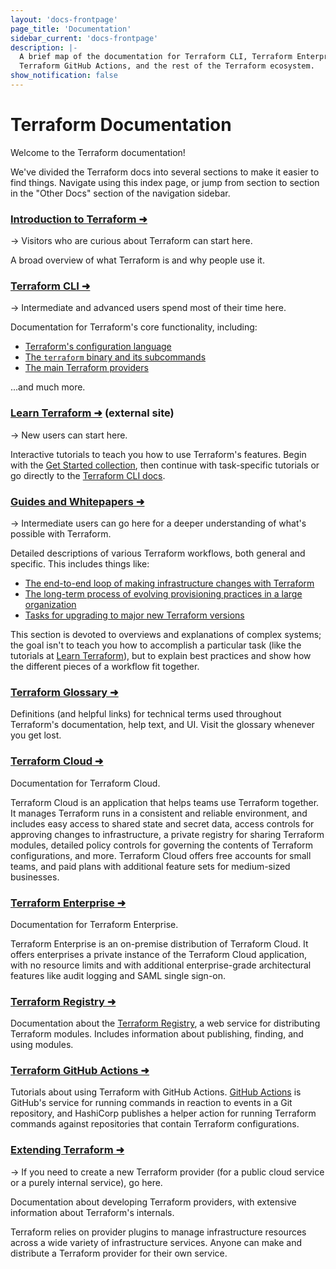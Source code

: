 ```yaml
---
layout: 'docs-frontpage'
page_title: 'Documentation'
sidebar_current: 'docs-frontpage'
description: |-
  A brief map of the documentation for Terraform CLI, Terraform Enterprise, the
  Terraform GitHub Actions, and the rest of the Terraform ecosystem.
show_notification: false
---
```


# Terraform Documentation

Welcome to the Terraform documentation!

We've divided the Terraform docs into several sections to make it easier to find things. Navigate using this index page, or jump from section to section in the "Other Docs" section of the navigation sidebar.

<div class="container-fluid"><div class="row">

<div class="col-md-6 col-sm-12">

### [Introduction to Terraform ➜](/intro/index.html)

-> Visitors who are curious about Terraform can start here.

A broad overview of what Terraform is and why people use it.

### [Terraform CLI ➜](/docs/cli-index.html)

-> Intermediate and advanced users spend most of their time here.

Documentation for Terraform's core functionality, including:

- [Terraform's configuration language](/docs/configuration/index.html)
- [The `terraform` binary and its subcommands](/docs/commands/index.html)
- [The main Terraform providers](/docs/providers/index.html)

...and much more.

### [Learn Terraform ➜](https://learn.hashicorp.com/terraform/?utm_source=WEBSITE&utm_medium=WEB_IO&utm_offer=ARTICLE_PAGE&utm_content=DOCS) (external site)

-> New users can start here.

Interactive tutorials to teach you how to use Terraform's features. Begin with the [Get Started collection](https://learn.hashicorp.com/collections/terraform/aws-get-started?utm_source=WEBSITE&utm_medium=WEB_IO&utm_offer=ARTICLE_PAGE&utm_content=DOCS), then continue with task-specific tutorials or go directly to the [Terraform CLI docs](/docs/cli-index.html).

### [Guides and Whitepapers ➜](/guides/index.html)

-> Intermediate users can go here for a deeper understanding of what's possible with Terraform.

Detailed descriptions of various Terraform workflows, both general and specific. This includes things like:

- [The end-to-end loop of making infrastructure changes with Terraform](/guides/core-workflow.html)
- [The long-term process of evolving provisioning practices in a large organization](/docs/cloud/guides/recommended-practices/index.html)
- [Tasks for upgrading to major new Terraform versions](/upgrade-guides/index.html)

This section is devoted to overviews and explanations of complex systems; the goal isn't to teach you how to accomplish a particular task (like the tutorials at [Learn Terraform](https://learn.hashicorp.com/terraform/?utm_source=WEBSITE&utm_medium=WEB_IO&utm_offer=ARTICLE_PAGE&utm_content=DOCS)), but to explain best practices and show how the different pieces of a workflow fit together.

</div>

<div class="col-md-6 col-sm-12">

### [Terraform Glossary ➜](/docs/glossary.html)

Definitions (and helpful links) for technical terms used throughout Terraform's documentation, help text, and UI. Visit the glossary whenever you get lost.

### [Terraform Cloud ➜](/docs/cloud/index.html)

Documentation for Terraform Cloud.

Terraform Cloud is an application that helps teams use Terraform together. It manages Terraform runs in a consistent and reliable environment, and includes easy access to shared state and secret data, access controls for approving changes to infrastructure, a private registry for sharing Terraform modules, detailed policy controls for governing the contents of Terraform configurations, and more. Terraform Cloud offers free accounts for small teams, and paid plans with additional feature sets for medium-sized businesses.

### [Terraform Enterprise ➜](/docs/enterprise/index.html)

Documentation for Terraform Enterprise.

Terraform Enterprise is an on-premise distribution of Terraform Cloud. It offers enterprises a private instance of the Terraform Cloud application, with no resource limits and with additional enterprise-grade architectural features like audit logging and SAML single sign-on.

### [Terraform Registry ➜](/docs/registry/index.html)

Documentation about the [Terraform Registry](https://registry.terraform.io/), a web service for distributing Terraform modules. Includes information about publishing, finding, and using modules.

### [Terraform GitHub Actions ➜](https://learn.hashicorp.com/tutorials/terraform/github-actions?utm_source=WEBSITE&utm_medium=WEB_IO&utm_offer=ARTICLE_PAGE&utm_content=DOCS)

Tutorials about using Terraform with GitHub Actions. [GitHub Actions](https://developer.github.com/actions) is GitHub's service for running commands in reaction to events in a Git repository, and HashiCorp publishes a helper action for running Terraform commands against repositories that contain Terraform configurations.

### [Extending Terraform ➜](/docs/extend/index.html)

-> If you need to create a new Terraform provider (for a public cloud service or a purely internal service), go here.

Documentation about developing Terraform providers, with extensive information about Terraform's internals.

Terraform relies on provider plugins to manage infrastructure resources across a wide variety of infrastructure services. Anyone can make and distribute a Terraform provider for their own service.

</div>

</div></div>
